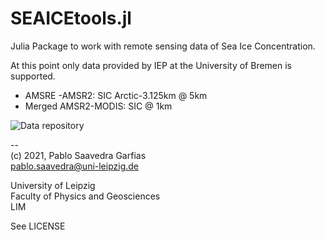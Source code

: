 # SEAICEtools.jl

Julia Package to work with remote sensing data of Sea Ice Concentration.

At this point only data provided by IEP at the University of Bremen is supported.
* AMSRE -AMSR2: SIC Arctic-3.125km @ 5km
* Merged AMSR2-MODIS: SIC @ 1km

![Data repository](https://seaice.uni-bremen.de/sea-ice-concentration/amsre-amsr2/)

--<br>
(c) 2021, Pablo Saavedra Garfias<br>
pablo.saavedra@uni-leipzig.de

University of Leipzig<br>
Faculty of Physics and Geosciences<br>
LIM<br>

See LICENSE

